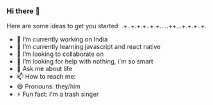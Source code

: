 ### Hi there 👋

<!--
**ord30/ord30** is a ✨ _special_ ✨ repository because its `README.md` (this file) appears on your GitHub profile.
-->
Here are some ideas to get you started:
.+..+.+.+..+.+.....++...+.+.+..+.
- 🔭 I’m currently working on India
- 🌱 I’m currently learning javascript and react native
- 👯 I’m looking to collaborate on
- 🤔 I’m looking for help with nothing, i`m so smart
- 💬 Ask me about life
- 📫 How to reach me:  
- 😄 Pronouns: they/him
- ⚡ Fun fact: i'm a trash singer
